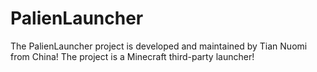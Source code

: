 # PalienLauncher
The PalienLauncher project is developed and maintained by Tian Nuomi from China! The project is a Minecraft third-party launcher!
